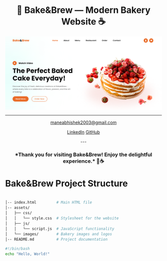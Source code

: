 

<h1 align="center">🍰 Bake&Brew — Modern Bakery Website ☕</h1>

<p align="center">
<a href="https://bakenbrew.netlify.app">
    <img src="images/banner.png">
</a>
</p>




<hr>



<p align="center">
<a href="mailto:youremail@gmail.com">maneabhishek2003@gmail.com</a>
</p>

 <div class="social" align="center">
    <a href="www.linkedin.com/in/abhishek-mane-9491422b8">LinkedIn</a>
    <a href="https://github.com/AbhishekMane06/">GitHub</a>
 </div>


<p align="center">---</p>

<h3 align="center">*Thank you for visiting Bake&Brew! Enjoy the delightful experience.* 🍪☕</h3>

 
# Bake&Brew Project Structure

```bash

│-- index.html         # Main HTML file
│-- assets/
│   ├── css/
│   │   └── style.css  # Stylesheet for the website
│   ├── js/
│   │   └── script.js  # JavaScript functionality
│   └── images/        # Bakery images and logos
│-- README.md          # Project documentation
```

```bash
#!/bin/bash
echo "Hello, World!"
```
